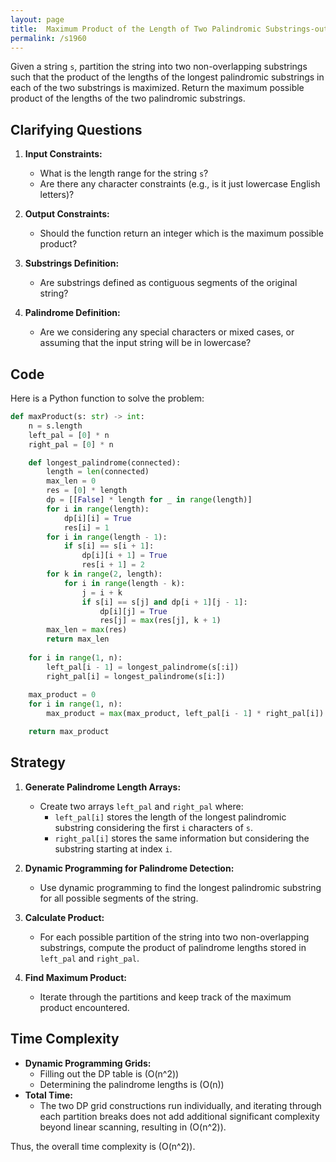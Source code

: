 ```yaml
---
layout: page
title:  Maximum Product of the Length of Two Palindromic Substrings-out
permalink: /s1960
---
```


Given a string `s`, partition the string into two non-overlapping substrings such that the product of the lengths of the longest palindromic substrings in each of the two substrings is maximized. Return the maximum possible product of the lengths of the two palindromic substrings.

## Clarifying Questions

1. **Input Constraints:**
   - What is the length range for the string `s`?
   - Are there any character constraints (e.g., is it just lowercase English letters)?

2. **Output Constraints:**
   - Should the function return an integer which is the maximum possible product?

3. **Substrings Definition:**
   - Are substrings defined as contiguous segments of the original string?

4. **Palindrome Definition:**
   - Are we considering any special characters or mixed cases, or assuming that the input string will be in lowercase?

## Code

Here is a Python function to solve the problem:

```python
def maxProduct(s: str) -> int:
    n = s.length
    left_pal = [0] * n
    right_pal = [0] * n

    def longest_palindrome(connected):
        length = len(connected)
        max_len = 0
        res = [0] * length
        dp = [[False] * length for _ in range(length)]
        for i in range(length):
            dp[i][i] = True
            res[i] = 1
        for i in range(length - 1):
            if s[i] == s[i + 1]:
                dp[i][i + 1] = True
                res[i + 1] = 2
        for k in range(2, length):
            for i in range(length - k):
                j = i + k
                if s[i] == s[j] and dp[i + 1][j - 1]:
                    dp[i][j] = True
                    res[j] = max(res[j], k + 1)
        max_len = max(res)
        return max_len
    
    for i in range(1, n):
        left_pal[i - 1] = longest_palindrome(s[:i])
        right_pal[i] = longest_palindrome(s[i:])
    
    max_product = 0
    for i in range(1, n):
        max_product = max(max_product, left_pal[i - 1] * right_pal[i])

    return max_product
```


## Strategy

1. **Generate Palindrome Length Arrays:**
   - Create two arrays `left_pal` and `right_pal` where:
     - `left_pal[i]` stores the length of the longest palindromic substring considering the first `i` characters of `s`.
     - `right_pal[i]` stores the same information but considering the substring starting at index `i`.

2. **Dynamic Programming for Palindrome Detection:**
   - Use dynamic programming to find the longest palindromic substring for all possible segments of the string. 

3. **Calculate Product:**
   - For each possible partition of the string into two non-overlapping substrings, compute the product of palindrome lengths stored in `left_pal` and `right_pal`.

4. **Find Maximum Product:**
   - Iterate through the partitions and keep track of the maximum product encountered.

## Time Complexity

- **Dynamic Programming Grids:** 
  - Filling out the DP table is \(O(n^2)\)
  - Determining the palindrome lengths is \(O(n)\)
- **Total Time:** 
  - The two DP grid constructions run individually, and iterating through each partition breaks does not add additional significant complexity beyond linear scanning, resulting in \(O(n^2)\).

Thus, the overall time complexity is \(O(n^2)\).